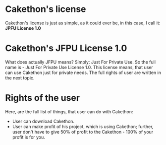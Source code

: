 # Cakethon's license

Cakethon's license is just as simple, as it could ever be, in this case, I call it: **JPFU License 1.0**

# Cakethon's JFPU License 1.0

What does actually JFPU means? Simply: Just For Private Use.
So the full name is - Just For Private Use License 1.0.
This license means, that user can use Cakethon just for private needs.
The full rights of user are written in the next topic.

# Rights of the user

Here, are the full list of things, that user can do with Cakethon:
- User can download Cakethon.
- User can make profit of his project, which is using Cakethon; further, user don't have to give 50% of profit to the Cakethon - 100%
of your profit is for you.
